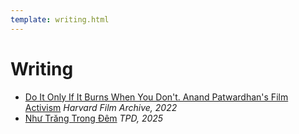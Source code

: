 ```yaml
---
template: writing.html
---
```


# Writing

- [Do It Only If It Burns When You Don't. Anand Patwardhan's Film Activism](https://harvardfilmarchive.org/programs/do-it-only-if-it-burns-when-you-dont-anand-patwardhans-film) _Harvard Film Archive, 2022_
- [Như Trăng Trong Đêm](https://www.trungtamtpd.com.vn/nhu-trang-trong-dem/er&rj&al) _TPD, 2025_

